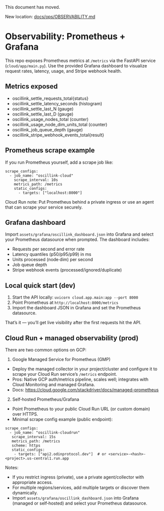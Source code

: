This document has moved.

New location: [docs/ops/OBSERVABILITY.md](./ops/OBSERVABILITY.md)
# Observability: Prometheus + Grafana

This repo exposes Prometheus metrics at `/metrics` via the FastAPI service (`cloud/app/main.py`).
Use the provided Grafana dashboard to visualize request rates, latency, usage, and Stripe webhook health.

## Metrics exposed

- oscillink_settle_requests_total{status}
- oscillink_settle_latency_seconds (histogram)
- oscillink_settle_last_N (gauge)
- oscillink_settle_last_D (gauge)
- oscillink_usage_nodes_total (counter)
- oscillink_usage_node_dim_units_total (counter)
- oscillink_job_queue_depth (gauge)
- oscillink_stripe_webhook_events_total{result}

## Prometheus scrape example

If you run Prometheus yourself, add a scrape job like:

```
scrape_configs:
  - job_name: "oscillink-cloud"
    scrape_interval: 10s
    metrics_path: /metrics
    static_configs:
      - targets: ["localhost:8000"]
```

Cloud Run note: Put Prometheus behind a private ingress or use an agent that can scrape your service securely.

## Grafana dashboard

Import `assets/grafana/oscillink_dashboard.json` into Grafana and select your Prometheus datasource when prompted.
The dashboard includes:

- Requests per second and error rate
- Latency quantiles (p50/p95/p99) in ms
- Units processed (node·dim) per second
- Job queue depth
- Stripe webhook events (processed/ignored/duplicate)

## Local quick start (dev)

1. Start the API locally: `uvicorn cloud.app.main:app --port 8000`
2. Point Prometheus at `http://localhost:8000/metrics`
3. Import the dashboard JSON in Grafana and set the Prometheus datasource.

That’s it — you’ll get live visibility after the first requests hit the API.

## Cloud Run + managed observability (prod)

There are two common options on GCP:

1) Google Managed Service for Prometheus (GMP)
  - Deploy the managed collector in your project/cluster and configure it to scrape your Cloud Run service’s `/metrics` endpoint.
  - Pros: Native GCP auth/metrics pipeline, scales well; integrates with Cloud Monitoring and managed Grafana.
  - Docs: https://cloud.google.com/stackdriver/docs/managed-prometheus

2) Self‑hosted Prometheus/Grafana
  - Point Prometheus to your public Cloud Run URL (or custom domain) over HTTPS.
  - Minimal scrape config example (public endpoint):

```
scrape_configs:
  - job_name: "oscillink-cloudrun"
   scrape_interval: 15s
   metrics_path: /metrics
   scheme: https
   static_configs:
    - targets: ["api2.odinprotocol.dev"]  # or <service>-<hash>-<project>.us-central1.run.app
```

Notes:
- If you restrict ingress (private), use a private agent/collector with appropriate access.
- For multiple regions/services, add multiple targets or discover them dynamically.
- Import `assets/grafana/oscillink_dashboard.json` into Grafana (managed or self‑hosted) and select your Prometheus datasource.
